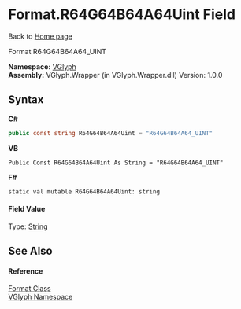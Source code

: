 # Format.R64G64B64A64Uint Field
Back to <a href="Home.md">Home page</a> 

Format R64G64B64A64_UINT

**Namespace:**&nbsp;<a href="N_VGlyph.md">VGlyph</a><br />**Assembly:**&nbsp;VGlyph.Wrapper (in VGlyph.Wrapper.dll) Version: 1.0.0

## Syntax

**C#**<br />
``` C#
public const string R64G64B64A64Uint = "R64G64B64A64_UINT"
```

**VB**<br />
``` VB
Public Const R64G64B64A64Uint As String = "R64G64B64A64_UINT"
```

**F#**<br />
``` F#
static val mutable R64G64B64A64Uint: string
```


#### Field Value
Type: <a href="http://msdn2.microsoft.com/en-us/library/s1wwdcbf" target="_blank">String</a>

## See Also


#### Reference
<a href="T_VGlyph_Format.md">Format Class</a><br /><a href="N_VGlyph.md">VGlyph Namespace</a><br />